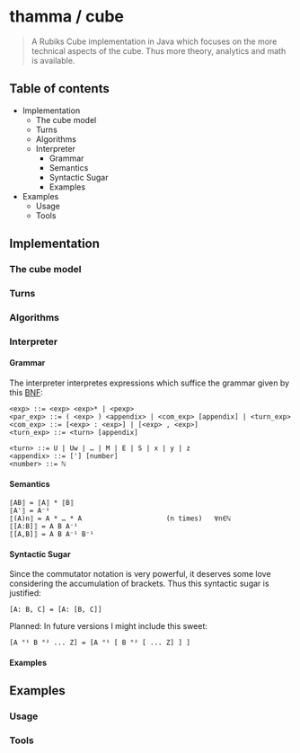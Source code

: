 # thamma / cube

> A Rubiks Cube implementation in Java which focuses on the more technical aspects of the cube. Thus more theory, analytics and math is available.

## Table of contents

* Implementation
  * The cube model
  * Turns
  * Algorithms
  * Interpreter
    * Grammar
    * Semantics
    * Syntactic Sugar
    * Examples
* Examples
  * Usage
  * Tools

## Implementation

### The cube model 

### Turns

### Algorithms

### Interpreter

#### Grammar
The interpreter interpretes expressions which suffice the grammar given by this [BNF](https://en.wikipedia.org/wiki/Backus%E2%80%93Naur_Form):
```
<exp> ::= <exp> <exp>* | <pexp>
<par_exp> ::= ( <exp> ) <appendix> | <com_exp> [appendix] | <turn_exp>
<com_exp> ::= [<exp> : <exp>] | [<exp> , <exp>]
<turn_exp> ::= <turn> [appendix]

<turn> ::= U | Uw | … | M | E | S | x | y | z
<appendix> ::= ['] [number]
<number> ::= ℕ
```

#### Semantics
```
⟦AB⟧ = ⟦A⟧ * ⟦B⟧
⟦A'⟧ = A⁻¹
⟦(A)n⟧ = A * … * A                     (n times)   ∀n∈ℕ
⟦[A:B]⟧ = A B A⁻¹
⟦[A,B]⟧ = A B A⁻¹ B⁻¹
```

#### Syntactic Sugar
Since the commutator notation is very powerful, it deserves some love considering the accumulation of brackets. Thus this syntactic sugar is justified:
```
[A: B, C] = [A: [B, C]]
```
Planned:
In future versions I might include this sweet:
```
[A °¹ B °² ... Z] = [A °¹ [ B °² [ ... Z] ] ]
```

#### Examples

## Examples

### Usage

### Tools
